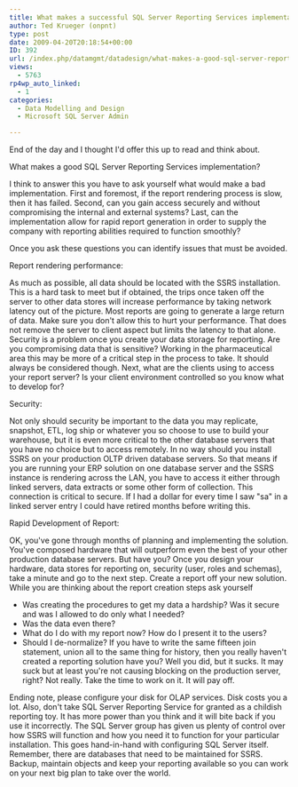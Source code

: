 ```yaml
---
title: What makes a successful SQL Server Reporting Services implementation?
author: Ted Krueger (onpnt)
type: post
date: 2009-04-20T20:18:54+00:00
ID: 392
url: /index.php/datamgmt/datadesign/what-makes-a-good-sql-server-reporting-s/
views:
  - 5763
rp4wp_auto_linked:
  - 1
categories:
  - Data Modelling and Design
  - Microsoft SQL Server Admin

---
```

End of the day and I thought I'd offer this up to read and think about.

What makes a good SQL Server Reporting Services implementation?

I think to answer this you have to ask yourself what would make a bad implementation. First and foremost, if the report rendering process is slow, then it has failed. Second, can you gain access securely and without compromising the internal and external systems? Last, can the implementation allow for rapid report generation in order to supply the company with reporting abilities required to function smoothly?

Once you ask these questions you can identify issues that must be avoided.

Report rendering performance:

As much as possible, all data should be located with the SSRS installation. This is a hard task to meet but if obtained, the trips once taken off the server to other data stores will increase performance by taking network latency out of the picture. Most reports are going to generate a large return of data. Make sure you don't allow this to hurt your performance. That does not remove the server to client aspect but limits the latency to that alone. Security is a problem once you create your data storage for reporting. Are you compromising data that is sensitive? Working in the pharmaceutical area this may be more of a critical step in the process to take. It should always be considered though. Next, what are the clients using to access your report server? Is your client environment controlled so you know what to develop for?

Security:

Not only should security be important to the data you may replicate, snapshot, ETL, log ship or whatever you so choose to use to build your warehouse, but it is even more critical to the other database servers that you have no choice but to access remotely. In no way should you install SSRS on your production OLTP driven database servers. So that means if you are running your ERP solution on one database server and the SSRS instance is rendering across the LAN, you have to access it either through linked servers, data extracts or some other form of collection. This connection is critical to secure. If I had a dollar for every time I saw "sa" in a linked server entry I could have retired months before writing this.

Rapid Development of Report:

OK, you've gone through months of planning and implementing the solution. You've composed hardware that will outperform even the best of your other production database servers. But have you? Once you design your hardware, data stores for reporting on, security (user, roles and schemas), take a minute and go to the next step. Create a report off your new solution. While you are thinking about the report creation steps ask yourself

  * Was creating the procedures to get my data a hardship? Was it secure and was I allowed to do only what I needed?
  * Was the data even there?
  * What do I do with my report now? How do I present it to the users?
  * Should I de-normalize? If you have to write the same fifteen join statement, union all to the same thing for history, then you really haven't created a reporting solution have you? Well you did, but it sucks. It may suck but at least you're not causing blocking on the production server, right? Not really. Take the time to work on it. It will pay off.

Ending note, please configure your disk for OLAP services. Disk costs you a lot. Also, don't take SQL Server Reporting Service for granted as a childish reporting toy. It has more power than you think and it will bite back if you use it incorrectly. The SQL Server group has given us plenty of control over how SSRS will function and how you need it to function for your particular installation. This goes hand-in-hand with configuring SQL Server itself. Remember, there are databases that need to be maintained for SSRS. Backup, maintain objects and keep your reporting available so you can work on your next big plan to take over the world.